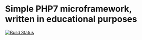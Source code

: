 # Simple PHP7 microframework, written in educational purposes
[![Build Status](https://travis-ci.org/drumser/afw.svg?branch=master)](https://travis-ci.org/drumser/afw)